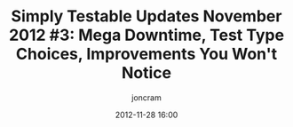 ---
title: "Simply Testable Updates November 2012 #3: Mega Downtime, Test Type Choices, Improvements You Won't Notice"
short_title: "Simply Testable Updates Nov #3: Mega Downtime, Test Type Choices"
date: 2012-11-28 16:00
author: joncram
newsletter_meta:
    issue_number: 18th
    url: https://us5.campaign-archive2.com/?u=ac75e33d993d2b502e333ddd0&amp;id=e6bfc8faf5
    closing_sentence: Expect the next in a week from now, December 5 2012.
    highlights:
        - The service was unavailable from about November 20 to November 26
        - You can how choose to run HTML validation, CSS validation or both (previously just both)
        - The test results page now loads a lot more quickly
        - Test cancellation is now a lot faster
---